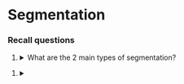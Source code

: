 # Segmentation

### Recall questions

1. <details markdown=1><summary markdown="span">  What are the 2 main types of segmentation? </summary>
    
    \
 

</details>


1. <details markdown=1><summary markdown="span">   </summary>
    
    \
 

</details>
